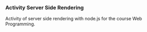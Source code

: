 ### Activity Server Side Rendering

Activity of server side rendering with node.js for the course Web Programming.
